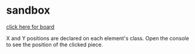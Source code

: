 # sandbox

[click here for board](https://jenjwong.github.io/sandbox/)

X and Y positions are declared on each element's class. Open the console to see the position of the clicked piece.

